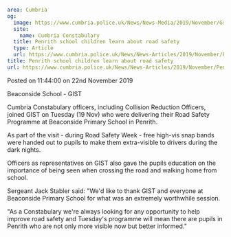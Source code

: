 ```yaml
area: Cumbria
og:
  image: https://www.cumbria.police.uk/News/News-Media/2019/November/Group-Photo-Gistjpg.jpg
  site:
    name: Cumbria Constabulary
  title: Penrith school children learn about road safety
  type: Article
  url: https://www.cumbria.police.uk/News/News-Articles/2019/November/Penrith-school-children-learn-about-road-safety.aspx
title: Penrith school children learn about road safety
url: https://www.cumbria.police.uk/News/News-Articles/2019/November/Penrith-school-children-learn-about-road-safety.aspx
```

Posted on 11:44:00 on 22nd November 2019

Beaconside School - GIST

Cumbria Constabulary officers, including Collision Reduction Officers, joined GIST on Tuesday (19 Nov) who were delivering their Road Safety Programme at Beaconside Primary School in Penrith.

As part of the visit - during Road Safety Week - free high-vis snap bands were handed out to pupils to make them extra-visible to drivers during the dark nights.

Officers as representatives on GIST also gave the pupils education on the importance of being seen when crossing the road and walking home from school.

Sergeant Jack Stabler said: "We'd like to thank GIST and everyone at Beaconside Primary School for what was an extremely worthwhile session.

"As a Constabulary we're always looking for any opportunity to help improve road safety and Tuesday's programme will mean there are pupils in Penrith who are not only more visible now but better informed."
